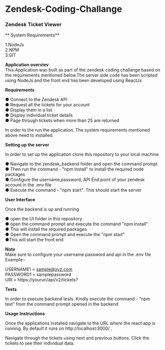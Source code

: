 # Zendesk-Coding-Challange

<h3>Zendesk Ticket Viewer</h3>

** System Requirements**

1.NodeJs<br/>
2.NPM<br/>
3.GIT<br/>

**Application overviev**<br/>
This Application was built as part of the zendesk coding challange based on the requirements mentioned below.The server side code has been scripted using NodeJs and the front end has been developed using ReactJs


**Requirements<br/>**

● Connect to the Zendesk API<br/>
● Request all the tickets for your account<br/>
● Display them in a list<br/>
● Display individual ticket details<br/>
● Page through tickets when more than 25 are returned<br/>

In order to the run the application. The system requirements mentioned above need to installed.</br>

**Setting up the server**</br>

In order to set up the application clone this repository to your local machine</br>

● Navigate to the zendesk_backend folder and open the command prompt<br/>
● Then run the command - "npm install" to install the required node packages<br/>
● Configure the username,password, API End point of your zendesk account in the .env file<br/>
● Execute the command - "npm start". This should start the server</br>

**User Interface**</br>

Once the backend is up and running</br>

● open the UI folder in this repository</br>
● open the command prompt and execute the command "npm install"</br>
● This will install the required packages </br>
● Open the command prompt and execute the "npm start"</br>
●This will start the front end


**Note**</br>
Make sure to configure your username password and api in the .env file</br>
Example:-</br>

USERNAME1 = sample@xyz.com</br>
PASSWORD1 = samplepassword</br>
URI = https://youruri/api/v2/tickets?</br>


**Tests**</br>

In order to execute backend tests. Kindly execute the command - "npm test" from the command prompt opened in the backend

**Usage Instructions**

Once the applications installed navigate to the URL where the react app is running. By default it runs on http://localhost:3000/ .

Navigate through the tickets using next and previous buttons. Click the tickets to see their individual data.



  






























